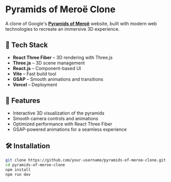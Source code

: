 # Pyramids of Meroë Clone

A clone of Google's **[Pyramids of Meroë](https://artsexperiments.withgoogle.com/meroe/)** website, built with modern web technologies to recreate an immersive 3D experience.

## 🚀 Tech Stack
- **React Three Fiber** – 3D rendering with Three.js
- **Three.js** – 3D scene management
- **React.js** – Component-based UI
- **Vite** – Fast build tool
- **GSAP** – Smooth animations and transitions
- **Vercel** – Deployment

## 🎨 Features
- Interactive 3D visualization of the pyramids
- Smooth camera controls and animations
- Optimized performance with React Three Fiber
- GSAP-powered animations for a seamless experience

## 🛠 Installation
```sh
git clone https://github.com/your-username/pyramids-of-meroe-clone.git
cd pyramids-of-meroe-clone
npm install
npm run dev
